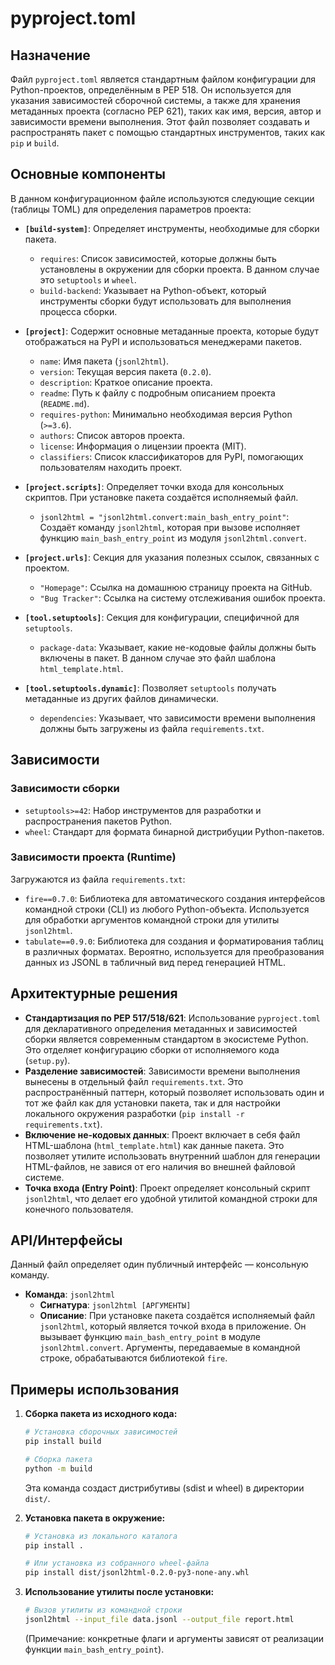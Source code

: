 # pyproject.toml

## Назначение

Файл `pyproject.toml` является стандартным файлом конфигурации для Python-проектов, определённым в PEP 518. Он используется для указания зависимостей сборочной системы, а также для хранения метаданных проекта (согласно PEP 621), таких как имя, версия, автор и зависимости времени выполнения. Этот файл позволяет создавать и распространять пакет с помощью стандартных инструментов, таких как `pip` и `build`.

## Основные компоненты

В данном конфигурационном файле используются следующие секции (таблицы TOML) для определения параметров проекта:

*   **`[build-system]`**: Определяет инструменты, необходимые для сборки пакета.
    *   `requires`: Список зависимостей, которые должны быть установлены в окружении для сборки проекта. В данном случае это `setuptools` и `wheel`.
    *   `build-backend`: Указывает на Python-объект, который инструменты сборки будут использовать для выполнения процесса сборки.

*   **`[project]`**: Содержит основные метаданные проекта, которые будут отображаться на PyPI и использоваться менеджерами пакетов.
    *   `name`: Имя пакета (`jsonl2html`).
    *   `version`: Текущая версия пакета (`0.2.0`).
    *   `description`: Краткое описание проекта.
    *   `readme`: Путь к файлу с подробным описанием проекта (`README.md`).
    *   `requires-python`: Минимально необходимая версия Python (`>=3.6`).
    *   `authors`: Список авторов проекта.
    *   `license`: Информация о лицензии проекта (MIT).
    *   `classifiers`: Список классификаторов для PyPI, помогающих пользователям находить проект.

*   **`[project.scripts]`**: Определяет точки входа для консольных скриптов. При установке пакета создаётся исполняемый файл.
    *   `jsonl2html = "jsonl2html.convert:main_bash_entry_point"`: Создаёт команду `jsonl2html`, которая при вызове исполняет функцию `main_bash_entry_point` из модуля `jsonl2html.convert`.

*   **`[project.urls]`**: Секция для указания полезных ссылок, связанных с проектом.
    *   `"Homepage"`: Ссылка на домашнюю страницу проекта на GitHub.
    *   `"Bug Tracker"`: Ссылка на систему отслеживания ошибок проекта.

*   **`[tool.setuptools]`**: Секция для конфигурации, специфичной для `setuptools`.
    *   `package-data`: Указывает, какие не-кодовые файлы должны быть включены в пакет. В данном случае это файл шаблона `html_template.html`.

*   **`[tool.setuptools.dynamic]`**: Позволяет `setuptools` получать метаданные из других файлов динамически.
    *   `dependencies`: Указывает, что зависимости времени выполнения должны быть загружены из файла `requirements.txt`.

## Зависимости

### Зависимости сборки

*   `setuptools>=42`: Набор инструментов для разработки и распространения пакетов Python.
*   `wheel`: Стандарт для формата бинарной дистрибуции Python-пакетов.

### Зависимости проекта (Runtime)

Загружаются из файла `requirements.txt`:

*   `fire==0.7.0`: Библиотека для автоматического создания интерфейсов командной строки (CLI) из любого Python-объекта. Используется для обработки аргументов командной строки для утилиты `jsonl2html`.
*   `tabulate==0.9.0`: Библиотека для создания и форматирования таблиц в различных форматах. Вероятно, используется для преобразования данных из JSONL в табличный вид перед генерацией HTML.

## Архитектурные решения

*   **Стандартизация по PEP 517/518/621**: Использование `pyproject.toml` для декларативного определения метаданных и зависимостей сборки является современным стандартом в экосистеме Python. Это отделяет конфигурацию сборки от исполняемого кода (`setup.py`).
*   **Разделение зависимостей**: Зависимости времени выполнения вынесены в отдельный файл `requirements.txt`. Это распространённый паттерн, который позволяет использовать один и тот же файл как для установки пакета, так и для настройки локального окружения разработки (`pip install -r requirements.txt`).
*   **Включение не-кодовых данных**: Проект включает в себя файл HTML-шаблона (`html_template.html`) как данные пакета. Это позволяет утилите использовать внутренний шаблон для генерации HTML-файлов, не завися от его наличия во внешней файловой системе.
*   **Точка входа (Entry Point)**: Проект определяет консольный скрипт `jsonl2html`, что делает его удобной утилитой командной строки для конечного пользователя.

## API/Интерфейсы

Данный файл определяет один публичный интерфейс — консольную команду.

*   **Команда**: `jsonl2html`
    *   **Сигнатура**: `jsonl2html [АРГУМЕНТЫ]`
    *   **Описание**: При установке пакета создаётся исполняемый файл `jsonl2html`, который является точкой входа в приложение. Он вызывает функцию `main_bash_entry_point` в модуле `jsonl2html.convert`. Аргументы, передаваемые в командной строке, обрабатываются библиотекой `fire`.

## Примеры использования

1.  **Сборка пакета из исходного кода:**
    ```bash
    # Установка сборочных зависимостей
    pip install build

    # Сборка пакета
    python -m build
    ```
    Эта команда создаст дистрибутивы (sdist и wheel) в директории `dist/`.

2.  **Установка пакета в окружение:**
    ```bash
    # Установка из локального каталога
    pip install .

    # Или установка из собранного wheel-файла
    pip install dist/jsonl2html-0.2.0-py3-none-any.whl
    ```

3.  **Использование утилиты после установки:**
    ```bash
    # Вызов утилиты из командной строки
    jsonl2html --input_file data.jsonl --output_file report.html
    ```
    (Примечание: конкретные флаги и аргументы зависят от реализации функции `main_bash_entry_point`).
